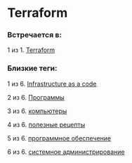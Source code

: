 # Terraform

### Встречается в:

1 из 1. [Terraform](../Компьютеры%20и%20софт/Программы/Terraform.md)


### Близкие теги:

1 из 6. [Infrastructure as a code](../__tags/infrastructure_as_a_code.md)

2 из 6. [Программы](../__tags/programmy.md)

3 из 6. [компьютеры](../__tags/kompytery.md)

4 из 6. [полезные рецепты](../__tags/poleznye_retsepty.md)

5 из 6. [программное обеспечение](../__tags/programmnoe_obespechenie.md)

6 из 6. [системное администрирование](../__tags/sistemnoe_administrirovanie.md)

